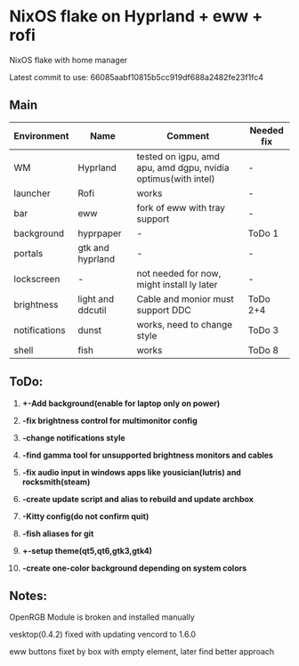 # NixOS flake on Hyprland + eww + rofi

NixOS flake with home manager

Latest commit to use: 66085aabf10815b5cc919df688a2482fe23f1fc4

## Main
| Environment | Name | Comment | Needed fix |
|-----|-----|-----|-----|
| WM | Hyprland | tested on igpu, amd apu, amd dgpu, nvidia optimus(with intel) | - |
| launcher | Rofi | works | - |
| bar | eww | fork of eww with tray support | - |
| background | hyprpaper | - | ToDo 1 |
| portals | gtk and hyprland | - | - |
| lockscreen | - | not needed for now, might install ly later | - |
| brightness | light and ddcutil | Cable and monior must support DDC | ToDo 2+4 |
| notifications | dunst | works, need to change style | ToDo 3 |
| shell | fish | works | ToDo 8 |

## ToDo:

1. **+-Add background(enable for laptop only on power)**

2. **-fix brightness control for multimonitor config**

3. **-change notifications style**

4. **-find gamma tool for unsupported brightness monitors and cables**

5. **-fix audio input in windows apps like yousician(lutris) and rocksmith(steam)**

6. **-create update script and alias to rebuild and update archbox**

7. **-Kitty config(do not confirm quit)**

8. **-fish aliases for git**

9. **+-setup theme(qt5,qt6,gtk3,gtk4)**

10. **-create one-color background depending on system colors**

## Notes:

OpenRGB Module is broken and installed manually

vesktop(0.4.2) fixed with updating vencord to 1.6.0

eww buttons fixet by box with empty element, later find better approach

